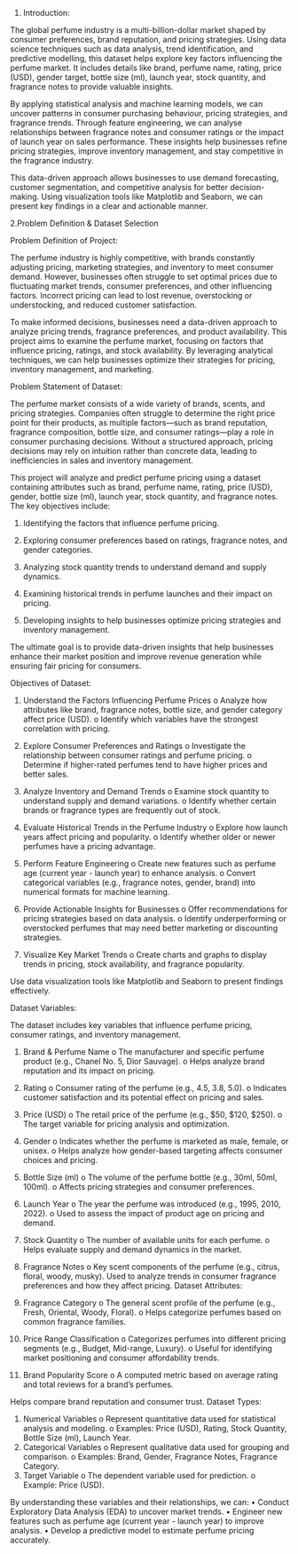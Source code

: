 1. Introduction:

The global perfume industry is a multi-billion-dollar market shaped by consumer preferences, brand reputation, and pricing strategies. Using data science techniques such as data analysis, trend identification, and predictive modelling, this dataset helps explore key factors influencing the perfume market. It includes details like brand, perfume name, rating, price (USD), gender target, bottle size (ml), launch year, stock quantity, and fragrance notes to provide valuable insights.

By applying statistical analysis and machine learning models, we can uncover patterns in consumer purchasing behaviour, pricing strategies, and fragrance trends. Through feature engineering, we can analyse relationships between fragrance notes and consumer ratings or the impact of launch year on sales performance. These insights help businesses refine pricing strategies, improve inventory management, and stay competitive in the fragrance industry.

This data-driven approach allows businesses to use demand forecasting, customer segmentation, and competitive analysis for better decision-making. Using visualization tools like Matplotlib and Seaborn, we can present key findings in a clear and actionable manner.

2.Problem Definition & Dataset Selection

Problem Definition of Project:

The perfume industry is highly competitive, with brands constantly adjusting pricing, marketing strategies, and inventory to meet consumer demand. However, businesses often struggle to set optimal prices due to fluctuating market trends, consumer preferences, and other influencing factors. Incorrect pricing can lead to lost revenue, overstocking or understocking, and reduced customer satisfaction.

To make informed decisions, businesses need a data-driven approach to analyze pricing trends, fragrance preferences, and product availability. This project aims to examine the perfume market, focusing on factors that influence pricing, ratings, and stock availability. By leveraging analytical techniques, we can help businesses optimize their strategies for pricing, inventory management, and marketing.

Problem Statement of Dataset: 

The perfume market consists of a wide variety of brands, scents, and pricing strategies. Companies often struggle to determine the right price point for their products, as multiple factors—such as brand reputation, fragrance composition, bottle size, and consumer ratings—play a role in consumer purchasing decisions. Without a structured approach, pricing decisions may rely on intuition rather than concrete data, leading to inefficiencies in sales and inventory management.

This project will analyze and predict perfume pricing using a dataset containing attributes such as brand, perfume name, rating, price (USD), gender, bottle size (ml), launch year, stock quantity, and fragrance notes. The key objectives include:

1.	Identifying the factors that influence perfume pricing.

2.	Exploring consumer preferences based on ratings, fragrance notes, and gender categories.

3.	Analyzing stock quantity trends to understand demand and supply dynamics.

4.	Examining historical trends in perfume launches and their impact on pricing.

5.	Developing insights to help businesses optimize pricing strategies and inventory management.

The ultimate goal is to provide data-driven insights that help businesses enhance their market position and improve revenue generation while ensuring fair pricing for consumers.


Objectives of Dataset:

1. Understand the Factors Influencing Perfume Prices
o	Analyze how attributes like brand, fragrance notes, bottle size, and gender category affect price (USD).
o	Identify which variables have the strongest correlation with pricing.

2. Explore Consumer Preferences and Ratings
o	Investigate the relationship between consumer ratings and perfume pricing.
o	Determine if higher-rated perfumes tend to have higher prices and better sales.

3. Analyze Inventory and Demand Trends
o	Examine stock quantity to understand supply and demand variations.
o	Identify whether certain brands or fragrance types are frequently out of stock.

4. Evaluate Historical Trends in the Perfume Industry
o	Explore how launch years affect pricing and popularity.
o	Identify whether older or newer perfumes have a pricing advantage.

5. Perform Feature Engineering
o	Create new features such as perfume age (current year - launch year) to enhance analysis.
o	Convert categorical variables (e.g., fragrance notes, gender, brand) into numerical formats for machine learning.

6. Provide Actionable Insights for Businesses
o	Offer recommendations for pricing strategies based on data analysis.
o	Identify underperforming or overstocked perfumes that may need better marketing or discounting strategies.

7. Visualize Key Market Trends
o	Create charts and graphs to display trends in pricing, stock availability, and fragrance popularity.

Use data visualization tools like Matplotlib and Seaborn to present findings effectively.

Dataset Variables:

The dataset includes key variables that influence perfume pricing, consumer ratings, and inventory management.

1. Brand & Perfume Name
o	The manufacturer and specific perfume product (e.g., Chanel No. 5, Dior Sauvage).
o	Helps analyze brand reputation and its impact on pricing.

2. Rating
o	Consumer rating of the perfume (e.g., 4.5, 3.8, 5.0).
o	Indicates customer satisfaction and its potential effect on pricing and sales.

3. Price (USD)
o	The retail price of the perfume (e.g., $50, $120, $250).
o	The target variable for pricing analysis and optimization.

4. Gender
o	Indicates whether the perfume is marketed as male, female, or unisex.
o	Helps analyze how gender-based targeting affects consumer choices and pricing.

5. Bottle Size (ml)
o	The volume of the perfume bottle (e.g., 30ml, 50ml, 100ml).
o	Affects pricing strategies and consumer preferences.

6. Launch Year
o	The year the perfume was introduced (e.g., 1995, 2010, 2022).
o	Used to assess the impact of product age on pricing and demand.

7. Stock Quantity
o	The number of available units for each perfume.
o	Helps evaluate supply and demand dynamics in the market.

8. Fragrance Notes
o	Key scent components of the perfume (e.g., citrus, floral, woody, musky).
Used to analyze trends in consumer fragrance preferences and how they affect pricing.
Dataset Attributes:
1. Fragrance Category
o	The general scent profile of the perfume (e.g., Fresh, Oriental, Woody, Floral).
o	Helps categorize perfumes based on common fragrance families.

2. Price Range Classification
o	Categorizes perfumes into different pricing segments (e.g., Budget, Mid-range, Luxury).
o	Useful for identifying market positioning and consumer affordability trends.

3. Brand Popularity Score
o	A computed metric based on average rating and total reviews for a brand’s perfumes.

Helps compare brand reputation and consumer trust.
Dataset Types:
1. Numerical Variables
o	Represent quantitative data used for statistical analysis and modeling.
o	Examples: Price (USD), Rating, Stock Quantity, Bottle Size (ml), Launch Year.
2. Categorical Variables
o	Represent qualitative data used for grouping and comparison.
o	Examples: Brand, Gender, Fragrance Notes, Fragrance Category.
3. Target Variable
o	The dependent variable used for prediction.
o	Example: Price (USD).

By understanding these variables and their relationships, we can:
•	Conduct Exploratory Data Analysis (EDA) to uncover market trends.
•	Engineer new features such as perfume age (current year - launch year) to improve analysis.
•	Develop a predictive model to estimate perfume pricing accurately.
